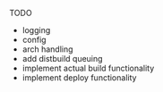 TODO
- logging
- config
- arch handling
- add distbuild queuing
- implement actual build functionality
- implement deploy functionality